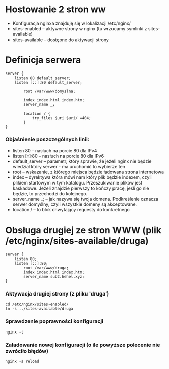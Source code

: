 # Hostowanie 2 stron ww

- Konfiguracja nginxa znajduję się w lokalizacji /etc/nginx/
- sites-enabled – aktywne strony w nginx (tu wrzucamy symlinki z sites-available)
- sites-available – dostępne do aktywacji strony

# Definicja serwera

```
server {
	listen 80 default_server;
	listen [::]:80 default_server;

        root /var/www/domyslna;

        index index.html index.htm;
        server_name _;
        
        location / {
			try_files $uri $uri/ =404;
		}
}
```

### Objaśnienie poszczególnych linii:

- listen 80 – nasłuch na porcie 80 dla IPv4
- listen [::]:80 – nasłuch na porcie 80 dla IPv6
- default_server – parametr, który sprawie, że jeżeli nginx nie będzie wiedział który serwer - ma uruchomić to wybierze ten
- root – wskazanie, z którego miejsca będzie ładowana strona internetowa
- index – dyrektywa która mówi nam który plik będzie indexem, czyli plikiem startowym w tym katalogu. Przeszukiwanie plików jest kaskadowe. Jeżeli znajdzie pierwszy to kończy pracę, jeśli go nie będzie, to przechodzi do kolejnego.
- server_name _; – jak nazywa się twoja domena. Podkreślenie oznacza serwer domyślny, czyli wszystkie domeny są akceptowane.
- location / – to blok chwytający requesty do konkretnego

# Obsługa drugiej ze stron WWW (plik /etc/nginx/sites-available/druga)

```
server {
	listen 80;
	listen [::]:80;
        root /var/www/druga;
        index index.html index.htm;
        server_name sub2.hehel.xyz;
}
```

### Aktywacja drugiej strony (z pliku 'druga’)
```
cd /etc/nginx/sites-enabled/
ln -s ../sites-available/druga
```
### Sprawdzenie poprawności konfiguracji

```
nginx -t
```

### Załadowanie nowej konfiguracji (o ile powyższe polecenie nie zwróciło błędów)

```
nginx -s reload
```
